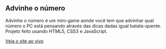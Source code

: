 ## Advinhe o número

Advinhe o número é um mini-game aonde você tem que advinhar qual número o PC está pensando através das dicas dadas igual batata-quente. Projeto feito usando HTML5, CSS3 e JavaScript.

<a href="https://advinheonumero.abismodev.com/">Veja o site ao vivo</a>
